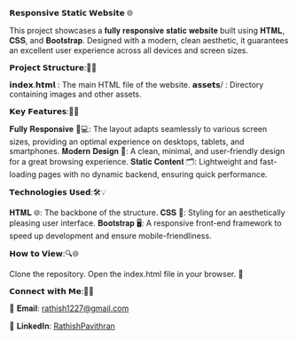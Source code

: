 𝗥𝗲𝘀𝗽𝗼𝗻𝘀𝗶𝘃𝗲 𝗦𝘁𝗮𝘁𝗶𝗰 𝗪𝗲𝗯𝘀𝗶𝘁𝗲 🌐

This project showcases a 𝐟𝐮𝐥𝐥𝐲 𝐫𝐞𝐬𝐩𝐨𝐧𝐬𝐢𝐯𝐞 𝐬𝐭𝐚𝐭𝐢𝐜 𝐰𝐞𝐛𝐬𝐢𝐭𝐞 built using 𝐇𝐓𝐌𝐋, 𝐂𝐒𝐒, and 𝐁𝐨𝐨𝐭𝐬𝐭𝐫𝐚𝐩. Designed with a modern, clean aesthetic, it guarantees an excellent user experience across all devices and screen sizes.

𝗣𝗿𝗼𝗷𝗲𝗰𝘁 𝗦𝘁𝗿𝘂𝗰𝘁𝘂𝗿𝗲:📁🔧

𝗶𝗻𝗱𝗲𝘅.𝗵𝘁𝗺𝗹 : The main HTML file of the website.
𝗮𝘀𝘀𝗲𝘁𝘀/ : Directory containing images and other assets.

𝗞𝗲𝘆 𝗙𝗲𝗮𝘁𝘂𝗿𝗲𝘀:🔑✨

𝐅𝐮𝐥𝐥𝐲 𝐑𝐞𝐬𝐩𝐨𝐧𝐬𝐢𝐯𝐞 📱💻: The layout adapts seamlessly to various screen sizes, providing an optimal experience on desktops, tablets, and smartphones.
𝐌𝐨𝐝𝐞𝐫𝐧 𝐃𝐞𝐬𝐢𝐠𝐧 🎨: A clean, minimal, and user-friendly design for a great browsing experience.
𝐒𝐭𝐚𝐭𝐢𝐜 𝐂𝐨𝐧𝐭𝐞𝐧𝐭 🗂️: Lightweight and fast-loading pages with no dynamic backend, ensuring quick performance.

𝗧𝗲𝗰𝗵𝗻𝗼𝗹𝗼𝗴𝗶𝗲𝘀 𝗨𝘀𝗲𝗱:🛠️💡

𝐇𝐓𝐌𝐋 🌐: The backbone of the structure.
𝐂𝐒𝐒 🎨: Styling for an aesthetically pleasing user interface.
𝐁𝐨𝐨𝐭𝐬𝐭𝐫𝐚𝐩 🖥️: A responsive front-end framework to speed up development and ensure mobile-friendliness.

𝗛𝗼𝘄 𝘁𝗼 𝗩𝗶𝗲𝘄:🔍🌐

Clone the repository.
Open the index.html file in your browser. 🚀

𝗖𝗼𝗻𝗻𝗲𝗰𝘁 𝘄𝗶𝘁𝗵 𝗠𝗲:🤝📱

📧 𝐄𝐦𝐚𝐢𝐥: [rathish1227@gmail.com](mailto:rathish1227@gmail.com)

👔 𝐋𝐢𝐧𝐤𝐞𝐝𝐈𝐧: [RathishPavithran](https://www.linkedin.com/in/rathish-pavithran/)
